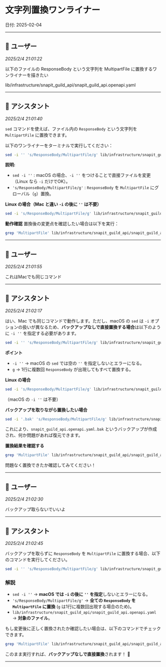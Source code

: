 # 文字列置換ワンライナー

日付: 2025-02-04

---

## 👤 ユーザー
*2025/2/4 21:01:22*

以下のファイルの ResponseBody という文字列を MultipartFile に置換するワンライナーを描きたい

lib/infrastructure/snapit_guild_api/snapit_guild_api.openapi.yaml

---

## 🤖 アシスタント
*2025/2/4 21:01:40*

`sed` コマンドを使えば、ファイル内の `ResponseBody` という文字列を `MultipartFile` に置換できます。

以下のワンライナーをターミナルで実行してください：

```sh
sed -i '' 's/ResponseBody/MultipartFile/g' lib/infrastructure/snapit_guild_api/snapit_guild_api.openapi.yaml
```

**説明:**
- `sed -i ''` : macOS の場合、`-i ''` をつけることで直接ファイルを変更（Linux なら `-i` だけでOK）。
- `'s/ResponseBody/MultipartFile/g'` : `ResponseBody` を `MultipartFile` にグローバル（`g`）置換。

**Linux の場合（Mac と違い `-i` の後に `''` は不要）**
```sh
sed -i 's/ResponseBody/MultipartFile/g' lib/infrastructure/snapit_guild_api/snapit_guild_api.openapi.yaml
```

**動作確認**
置換後の変更点を確認したい場合は以下を実行：
```sh
grep 'MultipartFile' lib/infrastructure/snapit_guild_api/snapit_guild_api.openapi.yaml
```

---

## 👤 ユーザー
*2025/2/4 21:01:55*

これはMacでも同じコマンド

---

## 🤖 アシスタント
*2025/2/4 21:02:17*

はい、Mac でも同じコマンドで動作します。ただし、macOS の `sed` は `-i` オプションの扱いが異なるため、**バックアップなしで直接置換する場合**は以下のように `-i ''` を指定する必要があります。

```sh
sed -i '' 's/ResponseBody/MultipartFile/g' lib/infrastructure/snapit_guild_api/snapit_guild_api.openapi.yaml
```

**ポイント**
- `-i ''` → macOS の `sed` では空の `''` を指定しないとエラーになる。
- `g` → 1行に複数回 `ResponseBody` が出現してもすべて置換する。

**Linux の場合**
```sh
sed -i 's/ResponseBody/MultipartFile/g' lib/infrastructure/snapit_guild_api/snapit_guild_api.openapi.yaml
```
（macOS の `-i ''` は不要）

**バックアップを取りながら置換したい場合**
```sh
sed -i '.bak' 's/ResponseBody/MultipartFile/g' lib/infrastructure/snapit_guild_api/snapit_guild_api.openapi.yaml
```
これにより、`snapit_guild_api.openapi.yaml.bak` というバックアップが作成され、何か問題があれば復元できます。

**置換結果を確認する**
```sh
grep 'MultipartFile' lib/infrastructure/snapit_guild_api/snapit_guild_api.openapi.yaml
```

問題なく置換できたか確認してみてください！

---

## 👤 ユーザー
*2025/2/4 21:02:30*

バックアップ取らないでいいよ

---

## 🤖 アシスタント
*2025/2/4 21:02:45*

バックアップを取らずに `ResponseBody` を `MultipartFile` に置換する場合、以下のコマンドを実行してください。

```sh
sed -i '' 's/ResponseBody/MultipartFile/g' lib/infrastructure/snapit_guild_api/snapit_guild_api.openapi.yaml
```

### **解説**
- `sed -i ''` → **macOS では `-i` の後に `''` を指定**しないとエラーになる。
- `'s/ResponseBody/MultipartFile/g'` → **全ての `ResponseBody` を `MultipartFile` に置換** (`g` は1行に複数回出現する場合のため)。
- `lib/infrastructure/snapit_guild_api/snapit_guild_api.openapi.yaml` → **対象のファイル**。

もし変更後に正しく置換されたか確認したい場合は、以下のコマンドでチェックできます。

```sh
grep 'MultipartFile' lib/infrastructure/snapit_guild_api/snapit_guild_api.openapi.yaml
```

このまま実行すれば、**バックアップなしで直接置換**されます！ 🚀

---

